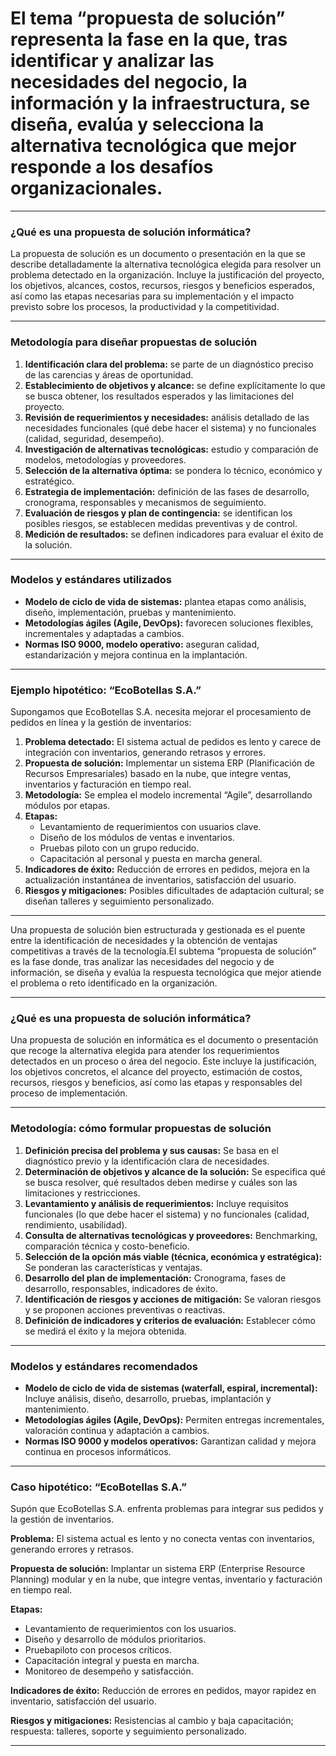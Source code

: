 # El tema “propuesta de solución” representa la fase en la que, tras identificar y analizar las necesidades del negocio, la información y la infraestructura, se diseña, evalúa y selecciona la alternativa tecnológica que mejor responde a los desafíos organizacionales.

***

### ¿Qué es una propuesta de solución informática?

La propuesta de solución es un documento o presentación en la que se describe detalladamente la alternativa tecnológica elegida para resolver un problema detectado en la organización. Incluye la justificación del proyecto, los objetivos, alcances, costos, recursos, riesgos y beneficios esperados, así como las etapas necesarias para su implementación y el impacto previsto sobre los procesos, la productividad y la competitividad.

***

### Metodología para diseñar propuestas de solución

1. **Identificación clara del problema:** se parte de un diagnóstico preciso de las carencias y áreas de oportunidad.
2. **Establecimiento de objetivos y alcance:** se define explícitamente lo que se busca obtener, los resultados esperados y las limitaciones del proyecto.
3. **Revisión de requerimientos y necesidades:** análisis detallado de las necesidades funcionales (qué debe hacer el sistema) y no funcionales (calidad, seguridad, desempeño).
4. **Investigación de alternativas tecnológicas:** estudio y comparación de modelos, metodologías y proveedores.
5. **Selección de la alternativa óptima:** se pondera lo técnico, económico y estratégico.
6. **Estrategia de implementación:** definición de las fases de desarrollo, cronograma, responsables y mecanismos de seguimiento.
7. **Evaluación de riesgos y plan de contingencia:** se identifican los posibles riesgos, se establecen medidas preventivas y de control.
8. **Medición de resultados:** se definen indicadores para evaluar el éxito de la solución.

***

### Modelos y estándares utilizados

- **Modelo de ciclo de vida de sistemas:** plantea etapas como análisis, diseño, implementación, pruebas y mantenimiento.
- **Metodologías ágiles (Agile, DevOps):** favorecen soluciones flexibles, incrementales y adaptadas a cambios.
- **Normas ISO 9000, modelo operativo:** aseguran calidad, estandarización y mejora continua en la implantación.

***

### Ejemplo hipotético: “EcoBotellas S.A.”

Supongamos que EcoBotellas S.A. necesita mejorar el procesamiento de pedidos en línea y la gestión de inventarios:

1. **Problema detectado:** El sistema actual de pedidos es lento y carece de integración con inventarios, generando retrasos y errores.
2. **Propuesta de solución:** Implementar un sistema ERP (Planificación de Recursos Empresariales) basado en la nube, que integre ventas, inventarios y facturación en tiempo real.
3. **Metodología:** Se emplea el modelo incremental “Agile”, desarrollando módulos por etapas.
4. **Etapas:** 
    - Levantamiento de requerimientos con usuarios clave.
    - Diseño de los módulos de ventas e inventarios.
    - Pruebas piloto con un grupo reducido.
    - Capacitación al personal y puesta en marcha general.
5. **Indicadores de éxito:** Reducción de errores en pedidos, mejora en la actualización instantánea de inventarios, satisfacción del usuario.
6. **Riesgos y mitigaciones:** Posibles dificultades de adaptación cultural; se diseñan talleres y seguimiento personalizado.

***

Una propuesta de solución bien estructurada y gestionada es el puente entre la identificación de necesidades y la obtención de ventajas competitivas a través de la tecnología.El subtema “propuesta de solución” es la fase donde, tras analizar las necesidades del negocio y de información, se diseña y evalúa la respuesta tecnológica que mejor atiende el problema o reto identificado en la organización.

***

### ¿Qué es una propuesta de solución informática?

Una propuesta de solución en informática es el documento o presentación que recoge la alternativa elegida para atender los requerimientos detectados en un proceso o área del negocio. Este incluye la justificación, los objetivos concretos, el alcance del proyecto, estimación de costos, recursos, riesgos y beneficios, así como las etapas y responsables del proceso de implementación.

***

### Metodología: cómo formular propuestas de solución

1. **Definición precisa del problema y sus causas:** Se basa en el diagnóstico previo y la identificación clara de necesidades.
2. **Determinación de objetivos y alcance de la solución:** Se especifica qué se busca resolver, qué resultados deben medirse y cuáles son las limitaciones y restricciones.
3. **Levantamiento y análisis de requerimientos:** Incluye requisitos funcionales (lo que debe hacer el sistema) y no funcionales (calidad, rendimiento, usabilidad).
4. **Consulta de alternativas tecnológicas y proveedores:** Benchmarking, comparación técnica y costo-beneficio.
5. **Selección de la opción más viable (técnica, económica y estratégica):** Se ponderan las características y ventajas.
6. **Desarrollo del plan de implementación:** Cronograma, fases de desarrollo, responsables, indicadores de éxito.
7. **Identificación de riesgos y acciones de mitigación:** Se valoran riesgos y se proponen acciones preventivas o reactivas.
8. **Definición de indicadores y criterios de evaluación:** Establecer cómo se medirá el éxito y la mejora obtenida.

***

### Modelos y estándares recomendados

- **Modelo de ciclo de vida de sistemas (waterfall, espiral, incremental):** Incluye análisis, diseño, desarrollo, pruebas, implantación y mantenimiento.
- **Metodologías ágiles (Agile, DevOps):** Permiten entregas incrementales, valoración continua y adaptación a cambios.
- **Normas ISO 9000 y modelos operativos:** Garantizan calidad y mejora continua en procesos informáticos.

***

### Caso hipotético: “EcoBotellas S.A.”

Supón que EcoBotellas S.A. enfrenta problemas para integrar sus pedidos y la gestión de inventarios.

**Problema:** El sistema actual es lento y no conecta ventas con inventarios, generando errores y retrasos.

**Propuesta de solución:** Implantar un sistema ERP (Enterprise Resource Planning) modular y en la nube, que integre ventas, inventario y facturación en tiempo real.

**Etapas:**
- Levantamiento de requerimientos con los usuarios.
- Diseño y desarrollo de módulos prioritarios.
- Pruebapiloto con procesos críticos.
- Capacitación integral y puesta en marcha.
- Monitoreo de desempeño y satisfacción.

**Indicadores de éxito:** Reducción de errores en pedidos, mayor rapidez en inventario, satisfacción del usuario.

**Riesgos y mitigaciones:** Resistencias al cambio y baja capacitación; respuesta: talleres, soporte y seguimiento personalizado.

***

